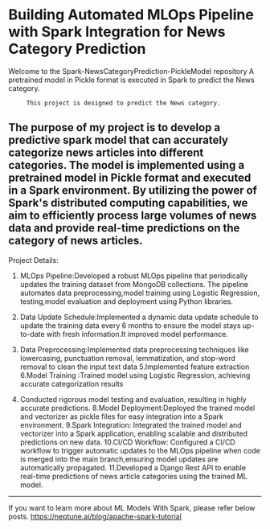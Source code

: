 # Building Automated MLOps Pipeline with Spark Integration for News Category Prediction
Welcome to the Spark-NewsCategoryPrediction-PickleModel repository
A pretrained model in Pickle format is executed in Spark to predict the News category.

         This project is designed to predict the News category.

The purpose of my project is to develop a predictive spark model that can accurately categorize news articles
into different categories. The model is implemented using a pretrained model in Pickle format and executed
in a Spark environment. By utilizing the power of Spark's distributed computing capabilities, we aim to
efficiently process large volumes of news data and provide real-time predictions on the category of news articles.
---------------------------------------------------------------------------------------------------------------------
Project Details:
1. MLOps Pipeline:Developed a robust MLOps pipeline that periodically updates the training dataset 
  from MongoDB collections. The pipeline automates data preprocessing,model training 
  using Logistic Regression, testing,model evaluation and deployment using Python libraries.

3. Data Update Schedule:Implemented a dynamic data update schedule to update the training
  data every 6 months to ensure the model stays up-to-date with fresh information.It improved model performance.

4. Data Preprocessing:Implemented data preprocessing techniques like lowercasing,
 punctuation removal, lemmatization, and stop-word removal to clean the input text data
5.Implemented  feature extraction
6.Model Training :Trained model using Logistic Regression, achieving accurate categorization results
7. Conducted rigorous model testing and evaluation, resulting in highly accurate predictions.
8.Model Deployment:Deployed the trained model and vectorizer as pickle files for easy integration 
                 into a Spark environment.
9.Spark Integration: Integrated the trained model and vectorizer into a Spark application,
enabling scalable and distributed predictions on new data.
10.CI/CD Workflow: Configured a CI/CD workflow to trigger automatic updates to 
the MLOps pipeline when code is merged into the main branch,ensuring model updates are 
automatically propagated.
11.Developed a Django Rest API to enable real-time predictions of news article categories
 using the trained ML model.
----------------------------------------------------------------------------------------------
If you want to learn more about ML Models With Spark, please refer below posts.
https://neptune.ai/blog/apache-spark-tutorial
